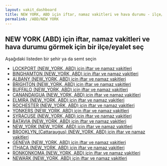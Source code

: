 ```yaml
---
layout: vakit_dashboard
title: NEW YORK, ABD için iftar, namaz vakitleri ve hava durumu - ilçe/eyalet seç
permalink: /ABD/NEW YORK
---
```


## NEW YORK (ABD) için iftar, namaz vakitleri ve hava durumu  görmek için bir ilçe/eyalet seç

Aşağıdaki listeden bir şehir ya da semt seçin

* [LOCKPORT (NEW_YORK, ABD) için iftar ve namaz vakitleri](/ABD/NEW_YORK/LOCKPORT)
* [BINGHAMTON (NEW_YORK, ABD) için iftar ve namaz vakitleri](/ABD/NEW_YORK/BINGHAMTON)
* [ALBANY (NEW_YORK, ABD) için iftar ve namaz vakitleri](/ABD/NEW_YORK/ALBANY)
* [BRIGHTON (NEW_YORK, ABD) için iftar ve namaz vakitleri](/ABD/NEW_YORK/BRIGHTON)
* [BUFFALO (NEW_YORK, ABD) için iftar ve namaz vakitleri](/ABD/NEW_YORK/BUFFALO)
* [CANANDAIGUA (NEW_YORK, ABD) için iftar ve namaz vakitleri](/ABD/NEW_YORK/CANANDAIGUA)
* [ELMIRA (NEW_YORK, ABD) için iftar ve namaz vakitleri](/ABD/NEW_YORK/ELMIRA)
* [ROCHESTER (NEW_YORK, ABD) için iftar ve namaz vakitleri](/ABD/NEW_YORK/ROCHESTER)
* [YONKERS (NEW_YORK, ABD) için iftar ve namaz vakitleri](/ABD/NEW_YORK/YONKERS)
* [SYRACUSE (NEW_YORK, ABD) için iftar ve namaz vakitleri](/ABD/NEW_YORK/SYRACUSE)
* [BATAVIA (NEW_YORK, ABD) için iftar ve namaz vakitleri](/ABD/NEW_YORK/BATAVIA)
* [NEW_YORK (NEW_YORK, ABD) için iftar ve namaz vakitleri](/ABD/NEW_YORK/NEW_YORK)
* [BROOKLYN_(Cattaraugus) (NEW_YORK, ABD) için iftar ve namaz vakitleri](/ABD/NEW_YORK/BROOKLYN_(Cattaraugus))
* [GENEVA (NEW_YORK, ABD) için iftar ve namaz vakitleri](/ABD/NEW_YORK/GENEVA)
* [ITHACA (NEW_YORK, ABD) için iftar ve namaz vakitleri](/ABD/NEW_YORK/ITHACA)
* [RONKONKOMA (NEW_YORK, ABD) için iftar ve namaz vakitleri](/ABD/NEW_YORK/RONKONKOMA)
* [NEWARK (NEW_YORK, ABD) için iftar ve namaz vakitleri](/ABD/NEW_YORK/NEWARK)

<script type="text/javascript">
  var GLOBAL_COUNTRY = 'ABD';
  var GLOBAL_CITY = 'NEW YORK';
  var GLOBAL_STATE = 'NEW YORK';
</script>
